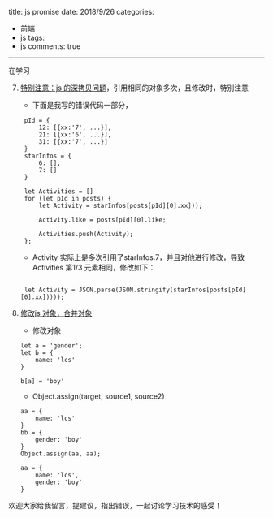 title: js  promise
date: 2018/9/26
categories:
- 前端
- js
tags:
- js
comments: true
---

在学习

7. [特别注意：js 的深拷贝问题](http://www.cnblogs.com/penghuwan/p/7359026.html)，引用相同的对象多次，且修改时，特别注意
   - 下面是我写的错误代码一部分，
   ```
    pId = {
        12: [{xx:'7', ...}],
        21: [{xx:'6', ...}],
        31: [{xx:'7', ...}]
    }
    starInfos = {
        6: [],
        7: []
    }
    
    let Activities = []
    for (let pId in posts) {
        let Activity = starInfos[posts[pId][0].xx]));

        Activity.like = posts[pId][0].like;

        Activities.push(Activity);
    };
   ```
   - Activity 实际上是多次引用了starInfos.7，并且对他进行修改，导致Activities 第1/3 元素相同，修改如下：
   ```
   
    let Activity = JSON.parse(JSON.stringify(starInfos[posts[pId][0].xx]))));
   ```
   
6. [修改js 对象，合并对象](http://www.cnblogs.com/penghuwan/p/7359026.html)
    - 修改对象
    ```
    let a = 'gender';
    let b = {
        name: 'lcs'
    }
    
    b[a] = 'boy'
    
    ```
    - Object.assign(target, source1, source2)
    ```
    aa = {
        name: 'lcs'
    }
    bb = {
        gender: 'boy'
    }
    Object.assign(aa, aa);
    
    aa = {
        name: 'lcs',
        gender: 'boy'
    }
    ```

欢迎大家给我留言，提建议，指出错误，一起讨论学习技术的感受！